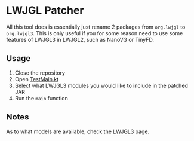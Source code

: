 # LWJGL Patcher
All this tool does is essentially just rename 2 packages from `org.lwjgl` to `org.lwjgl3`.
This is only useful if you for some reason need to use some features of LWJGL3 in LWJGL2, such as NanoVG or TinyFD.

## Usage
1. Close the repository
2. Open [TestMain.kt](src/test/kotlin/TestMain.kt)
3. Select what LWJGL3 modules you would like to include in the patched JAR
4. Run the `main` function

## Notes
As to what models are available, check the [LWJGL3](https://www.lwjgl.org/customize) page.